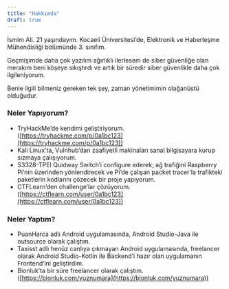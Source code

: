 ```yaml
---
title: "Hakkımda"
draft: true
---
```


İsmim Ali. 21 yaşındayım. Kocaeli Üniversitesi’de, Elektronik ve Haberleşme Mühendisliği bölümünde 3. sınıfım.

Geçmişimde daha çok yazılım ağırlıklı ilerlesem de siber güvenliğe olan merakım beni köşeye sıkıştırdı ve artık bir süredir siber güvenlikle daha çok ilgileniyorum.

Benle ilgili bilmeniz gereken tek şey, zaman yönetimimin olağanüstü olduğudur.

### Neler Yapıyorum?

- TryHackMe’de kendimi geliştiriyorum. ([https://tryhackme.com/p/0a1bc123](https://tryhackme.com/p/0a1bc123))
- Kali Linux’ta, Vulnhub’dan zaafiyetli makinaları sanal bilgisayara kurup sızmaya çalışıyorum.
- S3328-TPEI Quidway Switch’i configure ederek; ağ trafiğini Raspberry Pi’nin üzerinden yönlendirecek ve Pi’de çalışan packet tracer’la trafikteki paketlerin kodlarını çözecek bir proje yapıyorum.
- CTFLearn’den challenge’lar çözüyorum. ([https://ctflearn.com/user/0a1bc123](https://ctflearn.com/user/0a1bc123))

### Neler Yaptım?

- PuanHarca adlı Android uygulamasında, Android Studio-Java ile outsource olarak çalıştım.
- Taxisst adlı henüz canlıya çıkmayan Android uygulamasında, freelancer olarak Android Studio-Kotlin ile Backend’i hazır olan uygulamanın Frontend’ini geliştirdim.
- Bionluk’ta bir süre freelancer olarak çalıştım. ([https://bionluk.com/yuznumara](https://bionluk.com/yuznumara))